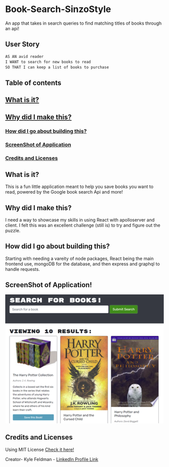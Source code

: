# Book-Search-SinzoStyle
An app that takes in search queries to find matching titles of books through an api!

## User Story

```md
AS AN avid reader
I WANT to search for new books to read
SO THAT I can keep a list of books to purchase
```

## Table of contents

## [What is it?](#what)
## [Why did I make this?](#why)
### [How did I go about building this?](#how)
### [ScreenShot of Application](#example)
### [Credits and Licenses](#creds)


## What is it? <a name="what"></a>
This is a fun little application meant to help you save books you want to read, powered by the Google book search Api and more!


## Why did I make this? <a name="why"></a>
I need a way to showcase my skills in using React with apolloserver and client. I felt this was an excellent challenge (still is) to try and figure out the puzzle. 


## How did I go about building this? <a name="how"></a>
Starting with needing a vareity of node packages, React being the main frontend use, mongoDB for the database, and then express and graphql to handle requests.


## ScreenShot of Application! <a name="example"></a>
![screenshot](/hw21.png)


## Credits and Licenses <a name="creds"></a>
Using MIT License [Check it here!](https://opensource.org/licenses/MIT)

Creator- Kyle Feldman - [LinkedIn Profile Link](https://www.linkedin.com/in/kyle-feldman-427b5624b)